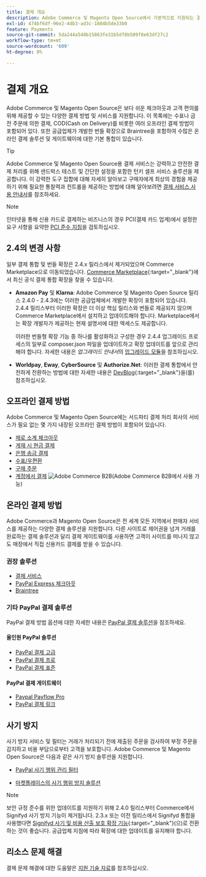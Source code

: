 ```yaml
---
title: 결제 개요
description: Adobe Commerce 및 Magento Open Source에서 기본적으로 지원되는 결제 방법 및 서비스에 대해 알아봅니다.
exl-id: 474bf6df-96e2-4db3-ad3c-1804b5de33b0
feature: Payments
source-git-commit: 5da244a548b15863fe31b5df8b509f8e63df27c2
workflow-type: tm+mt
source-wordcount: '609'
ht-degree: 0%

---
```


# 결제 개요

Adobe Commerce 및 Magento Open Source은 보다 쉬운 체크아웃과 고객 편의를 위해 제공할 수 있는 다양한 결제 방법 및 서비스를 지원합니다. 이 목록에는 수표나 금전 주문에 의한 결제, COD(Cash on Delivery)를 비롯한 여러 오프라인 결제 방법이 포함되어 있다. 또한 공급업체가 개발한 번들 확장으로 Braintree을 포함하여 수많은 온라인 결제 솔루션 및 게이트웨이에 대한 기본 통합이 있습니다.

>[!TIP]
>
>Adobe Commerce 및 Magento Open Source용 결제 서비스는 강력하고 안전한 결제 처리를 위해 샌드박스 테스트 및 간단한 설정을 포함한 턴키 셀프 서비스 솔루션을 제공합니다. 이 강력한 도구 집합에 대해 자세히 알아보고 구매자에게 최상의 경험을 제공하기 위해 필요한 통찰력과 컨트롤을 제공하는 방법에 대해 알아보려면 [결제 서비스 사용 안내서](https://experienceleague.adobe.com/docs/commerce/payment-services/guide-overview.html?lang=ko)를 참조하세요.

>[!NOTE]
>
>인터넷을 통해 신용 카드로 결제하는 비즈니스의 경우 PCI(결제 카드 업계)에서 설정한 요구 사항을 요약한 [PCI 준수 지침](../getting-started/compliance-pci.md)을 검토하십시오.

## 2.4의 변경 사항

일부 결제 통합 및 번들 확장은 2.4.x 릴리스에서 제거되었으며 Commerce Marketplace으로 이동되었습니다. [Commerce Marketplace](https://marketplace.magento.com/extensions/payments-security.html){:target="_blank"}에서 최신 공식 결제 통합 확장을 찾을 수 있습니다.

- **Amazon Pay** 및 **Klarna**: Adobe Commerce 및 Magento Open Source 릴리스 2.4.0 - 2.4.3에는 이러한 공급업체에서 개발한 확장이 포함되어 있습니다. 2.4.4 릴리스부터 이러한 확장은 더 이상 핵심 릴리스와 번들로 제공되지 않으며 Commerce Marketplace에서 설치하고 업데이트해야 합니다. Marketplace에서는 확장 개발자가 제공하는 현재 설명서에 대한 액세스도 제공합니다.

  이러한 번들형 확장 기능 중 하나를 활성화하고 구성한 경우 2.4.4 업그레이드 프로세스의 일부로 composer.json 파일을 업데이트하고 확장 업데이트를 앞으로 관리해야 합니다. 자세한 내용은 _업그레이드 안내서_&#x200B;의 [업그레이드 모듈](https://experienceleague.adobe.com/docs/commerce-operations/upgrade-guide/modules/upgrade.html?lang=ko)을 참조하십시오.

- **Worldpay**, **Eway**, **CyberSource** 및 **Authorize.Net**: 이러한 결제 통합에서 안전하게 전환하는 방법에 대한 자세한 내용은 [DevBlog](https://community.magento.com/t5/Magento-DevBlog/Deprecation-of-Magento-core-payment-integrations/ba-p/426445){:target="_blank"}을(를) 참조하십시오.

## 오프라인 결제 방법

Adobe Commerce 및 Magento Open Source에는 서드파티 결제 처리 회사의 서비스가 필요 없는 몇 가지 내장된 오프라인 결제 방법이 포함되어 있습니다.

- [제로 소계 체크아웃](zero-subtotal-checkout.md)
- [게재 시 현금 결제](cash-on-delivery.md)
- [은행 송금 결제](bank-transfer.md)
- [수표/우편환](check-money-order.md)
- [구매 주문](purchase-order.md)
- [계정에서 결제](../b2b/enable-basic-features.md#configure-payment-on-account) ![Adobe Commerce B2B](../assets/b2b.svg)(Adobe Commerce B2B에서 사용 가능)

## 온라인 결제 방법

Adobe Commerce과 Magento Open Source은 전 세계 모든 지역에서 판매자 서비스를 제공하는 다양한 결제 솔루션을 지원합니다. 다른 사이트로 제어권을 넘겨 거래를 완료하는 결제 솔루션과 달리 결제 게이트웨이를 사용하면 고객이 사이트를 떠나지 않고도 매장에서 직접 신용카드 결제를 받을 수 있습니다.

### 권장 솔루션

- [결제 서비스](https://experienceleague.adobe.com/docs/commerce/payment-services/guide-overview.html?lang=ko)
- [PayPal Express 체크아웃](paypal-express-checkout.md)
- [Braintree](braintree.md)

### 기타 PayPal 결제 솔루션

PayPal 결제 방법 옵션에 대한 자세한 내용은 [PayPal 결제 솔루션](paypal.md)을 참조하세요.

#### 올인원 PayPal 솔루션

- [PayPal 결제 고급](paypal-payments-advanced.md)
- [PayPal 결제 프로](paypal-payments-pro.md)
- [PayPal 결제 표준](paypal-payments-standard.md)

#### PayPal 결제 게이트웨이

- [Paypal Payflow Pro](paypal-payflow-pro.md)
- [PayPal 결제 링크](paypal-payflow-link.md)

## 사기 방지

사기 방지 서비스 및 필터는 거래가 처리되기 전에 제출된 주문을 검사하여 부정 주문을 감지하고 비용 부담으로부터 고객을 보호합니다. Adobe Commerce 및 Magento Open Source은 다음과 같은 사기 방지 솔루션을 지원합니다.

- [PayPal 사기 행위 관리 필터](paypal.md#paypal-fraud-management-filters)

- [마켓플레이스의 사기 행위 방지 솔루션][1]

>[!NOTE]
>
>보안 규정 준수를 위한 업데이트를 지원하기 위해 2.4.0 릴리스부터 Commerce에서 Signifyd 사기 방지 기능이 제거됩니다. 2.3.x 또는 이전 릴리스에서 Signifyd 통합을 사용했다면 [Signifyd 사기 및 비용 산출 보호 확장 기능](https://marketplace.magento.com/signifyd-module-connect.html){:target="_blank"}(으)로 전환하는 것이 좋습니다. 공급업체 지침에 따라 확장에 대한 업데이트를 유지해야 합니다.

## 리소스 문제 해결

결제 문제 해결에 대한 도움말은 [지원 기술 자료](https://experienceleague.adobe.com/docs/commerce-knowledge-base/kb/overview.html?lang=ko)를 참조하십시오.

[1]: https://marketplace.magento.com/catalogsearch/result?q=fraud%20protection
